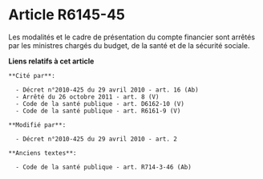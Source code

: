 # Article R6145-45

Les modalités et le cadre de présentation du compte financier sont arrêtés par les ministres chargés du budget, de la santé
et de la sécurité sociale.

**Liens relatifs à cet article**

	**Cité par**:

	  - Décret n°2010-425 du 29 avril 2010 - art. 16 (Ab)
	  - Arrêté du 26 octobre 2011 - art. 8 (V)
	  - Code de la santé publique - art. D6162-10 (V)
	  - Code de la santé publique - art. R6161-9 (V)

	**Modifié par**:

	  - Décret n°2010-425 du 29 avril 2010 - art. 2

	**Anciens textes**:

	  - Code de la santé publique - art. R714-3-46 (Ab)
